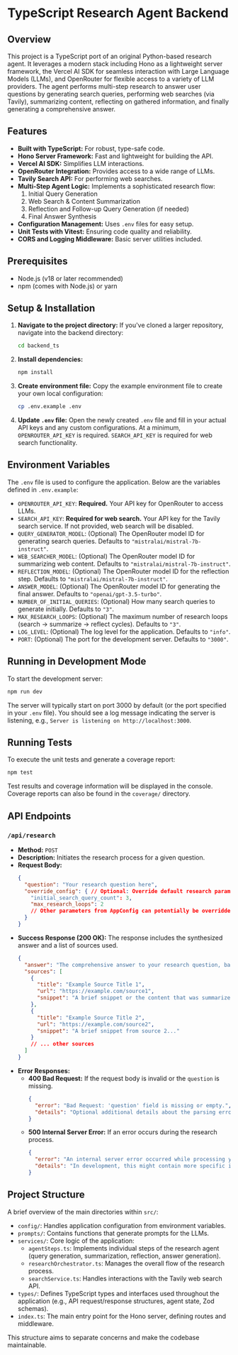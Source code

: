 # TypeScript Research Agent Backend

## Overview

This project is a TypeScript port of an original Python-based research agent. It leverages a modern stack including Hono as a lightweight server framework, the Vercel AI SDK for seamless interaction with Large Language Models (LLMs), and OpenRouter for flexible access to a variety of LLM providers. The agent performs multi-step research to answer user questions by generating search queries, performing web searches (via Tavily), summarizing content, reflecting on gathered information, and finally generating a comprehensive answer.

## Features

*   **Built with TypeScript:** For robust, type-safe code.
*   **Hono Server Framework:** Fast and lightweight for building the API.
*   **Vercel AI SDK:** Simplifies LLM interactions.
*   **OpenRouter Integration:** Provides access to a wide range of LLMs.
*   **Tavily Search API:** For performing web searches.
*   **Multi-Step Agent Logic:** Implements a sophisticated research flow:
    1.  Initial Query Generation
    2.  Web Search & Content Summarization
    3.  Reflection and Follow-up Query Generation (if needed)
    4.  Final Answer Synthesis
*   **Configuration Management:** Uses `.env` files for easy setup.
*   **Unit Tests with Vitest:** Ensuring code quality and reliability.
*   **CORS and Logging Middleware:** Basic server utilities included.

## Prerequisites

*   Node.js (v18 or later recommended)
*   npm (comes with Node.js) or yarn

## Setup & Installation

1.  **Navigate to the project directory:**
    If you've cloned a larger repository, navigate into the backend directory:
    ```bash
    cd backend_ts
    ```

2.  **Install dependencies:**
    ```bash
    npm install
    ```

3.  **Create environment file:**
    Copy the example environment file to create your own local configuration:
    ```bash
    cp .env.example .env
    ```

4.  **Update `.env` file:**
    Open the newly created `.env` file and fill in your actual API keys and any custom configurations. At a minimum, `OPENROUTER_API_KEY` is required. `SEARCH_API_KEY` is required for web search functionality.

## Environment Variables

The `.env` file is used to configure the application. Below are the variables defined in `.env.example`:

*   `OPENROUTER_API_KEY`: **Required.** Your API key for OpenRouter to access LLMs.
*   `SEARCH_API_KEY`: **Required for web search.** Your API key for the Tavily search service. If not provided, web search will be disabled.
*   `QUERY_GENERATOR_MODEL`: (Optional) The OpenRouter model ID for generating search queries. Defaults to `"mistralai/mistral-7b-instruct"`.
*   `WEB_SEARCHER_MODEL`: (Optional) The OpenRouter model ID for summarizing web content. Defaults to `"mistralai/mistral-7b-instruct"`.
*   `REFLECTION_MODEL`: (Optional) The OpenRouter model ID for the reflection step. Defaults to `"mistralai/mistral-7b-instruct"`.
*   `ANSWER_MODEL`: (Optional) The OpenRouter model ID for generating the final answer. Defaults to `"openai/gpt-3.5-turbo"`.
*   `NUMBER_OF_INITIAL_QUERIES`: (Optional) How many search queries to generate initially. Defaults to `"3"`.
*   `MAX_RESEARCH_LOOPS`: (Optional) The maximum number of research loops (search -> summarize -> reflect cycles). Defaults to `"3"`.
*   `LOG_LEVEL`: (Optional) The log level for the application. Defaults to `"info"`.
*   `PORT`: (Optional) The port for the development server. Defaults to `"3000"`.

## Running in Development Mode

To start the development server:

```bash
npm run dev
```

The server will typically start on port 3000 by default (or the port specified in your `.env` file). You should see a log message indicating the server is listening, e.g., `Server is listening on http://localhost:3000`.

## Running Tests

To execute the unit tests and generate a coverage report:

```bash
npm test
```

Test results and coverage information will be displayed in the console. Coverage reports can also be found in the `coverage/` directory.

## API Endpoints

### `/api/research`

*   **Method:** `POST`
*   **Description:** Initiates the research process for a given question.
*   **Request Body:**
    ```json
    {
      "question": "Your research question here",
      "override_config": { // Optional: Override default research parameters
        "initial_search_query_count": 3,
        "max_research_loops": 2
        // Other parameters from AppConfig can potentially be overridden here
      }
    }
    ```
*   **Success Response (200 OK):**
    The response includes the synthesized answer and a list of sources used.
    ```json
    {
      "answer": "The comprehensive answer to your research question, based on the gathered and summarized information...",
      "sources": [
        {
          "title": "Example Source Title 1",
          "url": "https://example.com/source1",
          "snippet": "A brief snippet or the content that was summarized from source 1..."
        },
        {
          "title": "Example Source Title 2",
          "url": "https://example.com/source2",
          "snippet": "A brief snippet from source 2..."
        }
        // ... other sources
      ]
    }
    ```
*   **Error Responses:**
    *   **400 Bad Request:** If the request body is invalid or the `question` is missing.
        ```json
        {
          "error": "Bad Request: 'question' field is missing or empty.",
          "details": "Optional additional details about the parsing error if applicable."
        }
        ```
    *   **500 Internal Server Error:** If an error occurs during the research process.
        ```json
        {
          "error": "An internal server error occurred while processing your research request.",
          "details": "In development, this might contain more specific internal error messages. In production, it's usually more generic."
        }
        ```

## Project Structure

A brief overview of the main directories within `src/`:

*   `config/`: Handles application configuration from environment variables.
*   `prompts/`: Contains functions that generate prompts for the LLMs.
*   `services/`: Core logic of the application:
    *   `agentSteps.ts`: Implements individual steps of the research agent (query generation, summarization, reflection, answer generation).
    *   `researchOrchestrator.ts`: Manages the overall flow of the research process.
    *   `searchService.ts`: Handles interactions with the Tavily web search API.
*   `types/`: Defines TypeScript types and interfaces used throughout the application (e.g., API request/response structures, agent state, Zod schemas).
*   `index.ts`: The main entry point for the Hono server, defining routes and middleware.

This structure aims to separate concerns and make the codebase maintainable.
